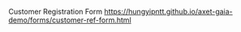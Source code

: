 Customer Registration Form
https://hungyipntt.github.io/axet-gaia-demo/forms/customer-ref-form.html

